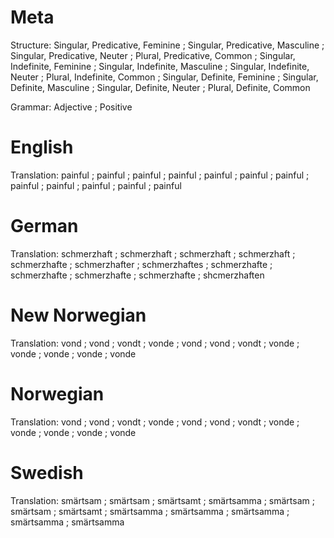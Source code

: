 Meta
====

Structure: Singular, Predicative, Feminine ; Singular, Predicative, Masculine ; Singular, Predicative, Neuter ; Plural, Predicative, Common ;
           Singular, Indefinite, Feminine  ; Singular, Indefinite, Masculine  ; Singular, Indefinite, Neuter  ; Plural, Indefinite, Common  ;
           Singular, Definite, Feminine    ; Singular, Definite, Masculine    ; Singular, Definite, Neuter    ; Plural, Definite, Common

Grammar:   Adjective ; Positive



English
=======

Translation: painful ; painful ; painful ; painful ;
             painful ; painful ; painful ; painful ;
             painful ; painful ; painful ; painful



German
======

Translation: schmerzhaft  ; schmerzhaft   ; schmerzhaft   ; schmerzhaft   ;
             schmerzhafte ; schmerzhafter ; schmerzhaftes ; schmerzhafte  ;
             schmerzhafte ; schmerzhafte  ; schmerzhafte  ; shcmerzhaften



New Norwegian
=============

Translation: vond  ; vond  ; vondt ; vonde ;
             vond  ; vond  ; vondt ; vonde ;
             vonde ; vonde ; vonde ; vonde



Norwegian
=========

Translation: vond  ; vond  ; vondt ; vonde ;
             vond  ; vond  ; vondt ; vonde ;
             vonde ; vonde ; vonde ; vonde



Swedish
=======

Translation: smärtsam   ; smärtsam   ; smärtsamt  ; smärtsamma ;
             smärtsam   ; smärtsam   ; smärtsamt  ; smärtsamma ;
             smärtsamma ; smärtsamma ; smärtsamma ; smärtsamma

